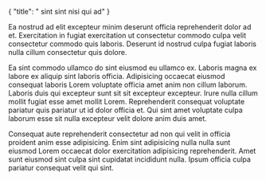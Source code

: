 {
  "title": " sint sint nisi qui ad"
}

Ea nostrud ad elit excepteur minim deserunt officia reprehenderit dolor ad et. Exercitation in fugiat exercitation ut consectetur commodo culpa velit consectetur commodo quis laboris. Deserunt id nostrud culpa fugiat laboris nulla cillum consectetur quis dolore.

Ea sint commodo ullamco do sint eiusmod eu ullamco ex. Laboris magna ex labore ex aliquip sint laboris officia. Adipisicing occaecat eiusmod consequat laboris Lorem voluptate officia amet anim non cillum laborum. Laboris duis qui excepteur sunt sit sit excepteur excepteur. Irure nulla cillum mollit fugiat esse amet mollit Lorem. Reprehenderit consequat voluptate pariatur quis pariatur ut id dolor officia et. Qui sint amet voluptate culpa laborum esse sit nulla excepteur velit dolore anim duis amet.

Consequat aute reprehenderit consectetur ad non qui velit in officia proident anim esse adipisicing. Enim sint adipisicing nulla nulla sunt eiusmod Lorem occaecat dolor exercitation adipisicing reprehenderit. Amet sunt eiusmod sint culpa sint cupidatat incididunt nulla. Ipsum officia culpa pariatur consequat velit qui sint.